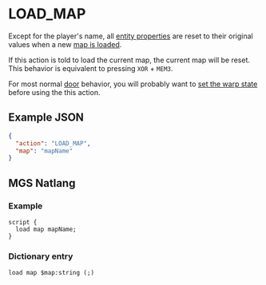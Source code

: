 # LOAD_MAP

Except for the player's name, all [entity properties](../entities/entity_properties) are reset to their original values when a new [map is loaded](../maps/map_loads).

If this action is told to load the current map, the current map will be reset. This behavior is equivalent to pressing `XOR` + `MEM3`.

For most normal [door](../techniques/doors) behavior, you will probably want to [set the warp state](../actions/SET_WARP_STATE) before using the this action.

## Example JSON

```json
{
  "action": "LOAD_MAP",
  "map": "mapName"
}
```

## MGS Natlang

### Example

```mgs
script {
  load map mapName;
}
```

### Dictionary entry

```
load map $map:string (;)
```
